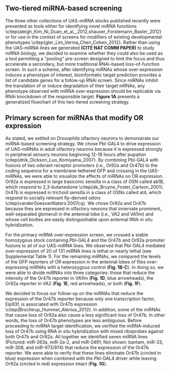 ## Two-tiered miRNA-based screening

The three other collections of UAS-miRNA stocks published recently were presented as tools either for identifying novel miRNA functions \citep{aleigh_Kim_Ni_Duan_et_al__2012,shauser_Forstemann_Basler_2012} or for use in the context of screens for modifiers of existing developmental phenotypes \citep{gler_Lim_Verma_Chen_Cohen_2012}. Rather than using the UAS-miRNA lines we generated **(CITE NAT COMM PAPER)** to study miRNA biology, we decided to examine whether they could also be used as a tool permitting a "pooling" pre-screen designed to limit the focus and thus accelerate a secondary, but more traditional RNAi-based loss-of-function screen. In such a scheme, after identifying miRNAs whose over-expression induces a phenotype of interest, bioinformatic target prediction provides a list of candidate genes for a follow-up RNAi screen. Since miRNAs inhibit the translation of or induce degradation of their target mRNAs, any phenotype observed with miRNA over-expression should be replicable via RNAi knockdown of the responsible target. **Figure 1A** presents a generalized flowchart of this two-tiered screening strategy.

## Primary screen for miRNAs that modify OR expression

As stated, we settled on *Drosophila* olfactory neurons to demonstrate our miRNA-based screening strategy. We chose Pbl-GAL4 to drive expression of UAS-miRNAs in adult olfactory neurons because it is expressed strongly in peripheral sensory neurons beginning 12-18 hours after pupation \citep{dnik_Dickson_Luo_Komiyama_2007}. By combining Pbl-GAL4 with fusions of two odorant receptor promoters (i.e., Or92a and Or47b) to the coding sequence for a membrane-tethered GFP and crossing in the UAS-miRNAs, we were able to visualize the effects of miRNAs on OR expression. Or92a is expressed in large basiconic sensilla in a class of OSN called ab1B, which respond to 2,3-butanedione \citep{de_Bruyne_Foster_Carlson_2001}. Or47b is expressed in trichoid sensilla in a class of OSNs called at4, which respond to socially relevant fly-derived odors \citep{vanderGoesvanNaters:2007cq}. We chose Or92a and Or47b because they are expressed in olfactory neurons that innervate prominent, well-separated glomeruli in the antennal lobe (i.e., VA2 and VA1lm) and whose cell bodies are easily distinguishable upon antennal RNA *in situ* hybridization.

For the primary miRNA over-expression screen, we crossed a stable homozygous stock containing Pbl-GAL4 and the Or47b and Or92a promoter fusions to all of our UAS-miRNA lines. We observed that Pbl-GAL4 mediated over-expression of 20 of 131 miRNA lines is lethal or nearly lethal (see Supplemental Table 1). For the remaining miRNAs, we compared the levels of the GFP reporters of OR expression in the antennal lobes of flies over-expressing miRNAs with a heterozygous control (**Fig. 1B-C**). In doing so, we were able to divide miRNAs into  three categories: those that reduce the intensity of the Or47b reporter in VA1lm (**Fig. 1D**, blue arrowheads), the Or92a reporter in VA2 (**Fig. 1E**, red arrowheads), or both (**Fig. 1F**).

We decided to focus our follow-up on the miRNAs that reduce the expression of the Or47b reporter because only one transcription factor, Eip93f, is associated with Or47b expression \citep{Brochtrup_Hummel_Alenius_2012}. In addition, some of the miRNAs that cause loss of Or92a also cause a less significant loss of Or47b. In other words, the loss of Or47b phenotypes are less ambiguous. Before proceeding to miRNA target identification, we verified the miRNA-induced loss of Or47b using RNA *in situ* hybridization with mixed riboprobes against both Or47b and Or92a. All together we identified seven miRNA lines (Pictured: miR-263a, miR-2a-2, and miR-2491; Not shown: bantam, miR-33, miR-308, and miR-973/974) that reduce the expression of the Or47b reporter. We were able to verify that these lines eliminate Or47b (circled in blue) expression when combined with the Pbl-GAL4 driver while leaving Or92a (circled in red) expression intact (**Fig. 1G**).